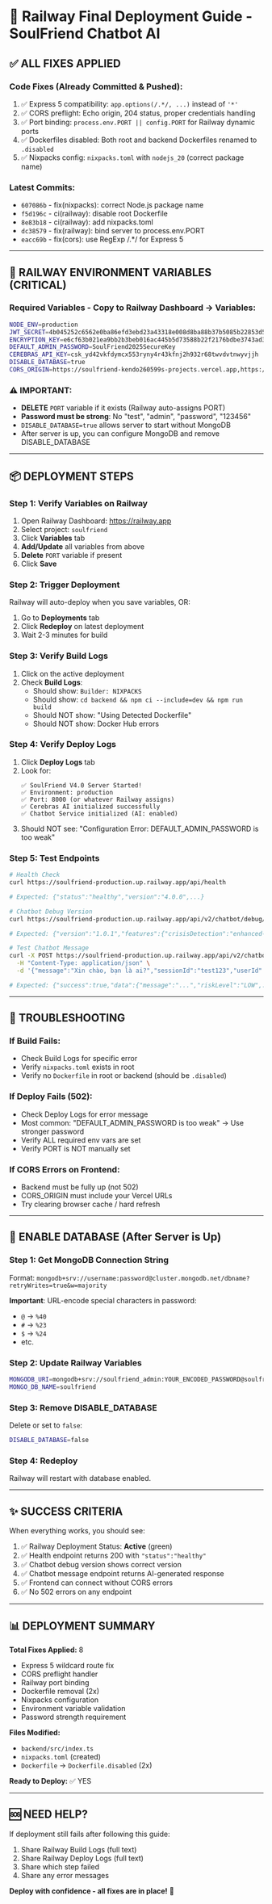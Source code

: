 # 🚀 Railway Final Deployment Guide - SoulFriend Chatbot AI

## ✅ ALL FIXES APPLIED

### Code Fixes (Already Committed & Pushed):
1. ✅ Express 5 compatibility: `app.options(/.*/, ...)` instead of `'*'`
2. ✅ CORS preflight: Echo origin, 204 status, proper credentials handling
3. ✅ Port binding: `process.env.PORT || config.PORT` for Railway dynamic ports
4. ✅ Dockerfiles disabled: Both root and backend Dockerfiles renamed to `.disabled`
5. ✅ Nixpacks config: `nixpacks.toml` with `nodejs_20` (correct package name)

### Latest Commits:
- `607086b` - fix(nixpacks): correct Node.js package name
- `f5d196c` - ci(railway): disable root Dockerfile
- `8e83b18` - ci(railway): add nixpacks.toml
- `dc38579` - fix(railway): bind server to process.env.PORT
- `eacc69b` - fix(cors): use RegExp /.*/ for Express 5

---

## 🔐 RAILWAY ENVIRONMENT VARIABLES (CRITICAL)

### Required Variables - Copy to Railway Dashboard → Variables:

```bash
NODE_ENV=production
JWT_SECRET=4b045252c6562e0ba86efd3ebd23a43318e008d8ba88b37b5085b22853d5d6e210a808df860de8679f60010f85a193443b9f1f4e66055018fd1f22fa50e18a79
ENCRYPTION_KEY=e6cf63b021ea9bb2b3beb016ac445b5d73588b22f2176bdbe3743ad3ed664974
DEFAULT_ADMIN_PASSWORD=SoulFriend2025SecureKey
CEREBRAS_API_KEY=csk_yd42vkfdymcx553ryny4r43kfnj2h932r68twvdvtnwyvjjh
DISABLE_DATABASE=true
CORS_ORIGIN=https://soulfriend-kendo260599s-projects.vercel.app,https://soulfriend.vercel.app,http://localhost:3000
```

### ⚠️ IMPORTANT:
- **DELETE** `PORT` variable if it exists (Railway auto-assigns PORT)
- **Password must be strong**: No "test", "admin", "password", "123456"
- `DISABLE_DATABASE=true` allows server to start without MongoDB
- After server is up, you can configure MongoDB and remove DISABLE_DATABASE

---

## 📦 DEPLOYMENT STEPS

### Step 1: Verify Variables on Railway
1. Open Railway Dashboard: https://railway.app
2. Select project: `soulfriend`
3. Click **Variables** tab
4. **Add/Update** all variables from above
5. **Delete** `PORT` variable if present
6. Click **Save**

### Step 2: Trigger Deployment
Railway will auto-deploy when you save variables, OR:
1. Go to **Deployments** tab
2. Click **Redeploy** on latest deployment
3. Wait 2-3 minutes for build

### Step 3: Verify Build Logs
1. Click on the active deployment
2. Check **Build Logs**:
   - Should show: `Builder: NIXPACKS`
   - Should show: `cd backend && npm ci --include=dev && npm run build`
   - Should NOT show: "Using Detected Dockerfile"
   - Should NOT show: Docker Hub errors

### Step 4: Verify Deploy Logs
1. Click **Deploy Logs** tab
2. Look for:
   ```
   ✅ SoulFriend V4.0 Server Started!
   ✅ Environment: production
   ✅ Port: 8000 (or whatever Railway assigns)
   ✅ Cerebras AI initialized successfully
   ✅ Chatbot Service initialized (AI: enabled)
   ```
3. Should NOT see: "Configuration Error: DEFAULT_ADMIN_PASSWORD is too weak"

### Step 5: Test Endpoints
```bash
# Health Check
curl https://soulfriend-production.up.railway.app/api/health

# Expected: {"status":"healthy","version":"4.0.0",...}

# Chatbot Debug Version
curl https://soulfriend-production.up.railway.app/api/v2/chatbot/debug/version

# Expected: {"version":"1.0.1","features":{"crisisDetection":"enhanced-v2",...}}

# Test Chatbot Message
curl -X POST https://soulfriend-production.up.railway.app/api/v2/chatbot/message \
  -H "Content-Type: application/json" \
  -d '{"message":"Xin chào, bạn là ai?","sessionId":"test123","userId":"test"}'

# Expected: {"success":true,"data":{"message":"...","riskLevel":"LOW",...}}
```

---

## 🎯 TROUBLESHOOTING

### If Build Fails:
- Check Build Logs for specific error
- Verify `nixpacks.toml` exists in root
- Verify no `Dockerfile` in root or backend (should be `.disabled`)

### If Deploy Fails (502):
- Check Deploy Logs for error message
- Most common: "DEFAULT_ADMIN_PASSWORD is too weak" → Use stronger password
- Verify ALL required env vars are set
- Verify PORT is NOT manually set

### If CORS Errors on Frontend:
- Backend must be fully up (not 502)
- CORS_ORIGIN must include your Vercel URLs
- Try clearing browser cache / hard refresh

---

## 🔄 ENABLE DATABASE (After Server is Up)

### Step 1: Get MongoDB Connection String
Format: `mongodb+srv://username:password@cluster.mongodb.net/dbname?retryWrites=true&w=majority`

**Important**: URL-encode special characters in password:
- `@` → `%40`
- `#` → `%23`
- `$` → `%24`
- etc.

### Step 2: Update Railway Variables
```bash
MONGODB_URI=mongodb+srv://soulfriend_admin:YOUR_ENCODED_PASSWORD@soulfriend-cluster.xxxxx.mongodb.net/soulfriend?retryWrites=true&w=majority
MONGO_DB_NAME=soulfriend
```

### Step 3: Remove DISABLE_DATABASE
Delete or set to `false`:
```bash
DISABLE_DATABASE=false
```

### Step 4: Redeploy
Railway will restart with database enabled.

---

## ✨ SUCCESS CRITERIA

When everything works, you should see:

1. ✅ Railway Deployment Status: **Active** (green)
2. ✅ Health endpoint returns 200 with `"status":"healthy"`
3. ✅ Chatbot debug version shows correct version
4. ✅ Chatbot message endpoint returns AI-generated response
5. ✅ Frontend can connect without CORS errors
6. ✅ No 502 errors on any endpoint

---

## 📊 DEPLOYMENT SUMMARY

**Total Fixes Applied:** 8
- Express 5 wildcard route fix
- CORS preflight handler
- Railway port binding
- Dockerfile removal (2x)
- Nixpacks configuration
- Environment variable validation
- Password strength requirement

**Files Modified:**
- `backend/src/index.ts`
- `nixpacks.toml` (created)
- `Dockerfile` → `Dockerfile.disabled` (2x)

**Ready to Deploy:** ✅ YES

---

## 🆘 NEED HELP?

If deployment still fails after following this guide:
1. Share Railway Build Logs (full text)
2. Share Railway Deploy Logs (full text)
3. Share which step failed
4. Share any error messages

**Deploy with confidence - all fixes are in place!** 🚀

